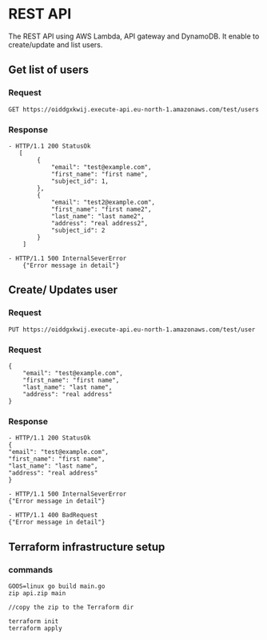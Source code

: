 # REST API

The REST API using AWS Lambda, API gateway and DynamoDB. It enable to create/update and list users.



## Get list of users

### Request

`GET https://oiddgxkwij.execute-api.eu-north-1.amazonaws.com/test/users`

### Response
    - HTTP/1.1 200 StatusOk   
       [
            {
                "email": "test@example.com", 
                "first_name": "first name",
                "subject_id": 1,
            }, 
            {
                "email": "test2@example.com", 
                "first_name": "first name2",
                "last_name": "last name2",
                "address": "real address2",
                "subject_id": 2
            }
        ]
    
    - HTTP/1.1 500 InternalSeverError
        {"Error message in detail"}  


## Create/ Updates user

### Request

`PUT https://oiddgxkwij.execute-api.eu-north-1.amazonaws.com/test/user`

### Request
    {
        "email": "test@example.com", 
        "first_name": "first name",
        "last_name": "last name",
        "address": "real address" 
    }

### Response

    - HTTP/1.1 200 StatusOk
    {
    "email": "test@example.com", 
    "first_name": "first name",
    "last_name": "last name",
    "address": "real address" 
    }
    
    - HTTP/1.1 500 InternalSeverError
    {"Error message in detail"}
    
    - HTTP/1.1 400 BadRequest
    {"Error message in detail"}

    
## Terraform infrastructure setup

### commands
    GOOS=linux go build main.go
    zip api.zip main
    
    //copy the zip to the Terraform dir
    
    terraform init
    terraform apply
    
